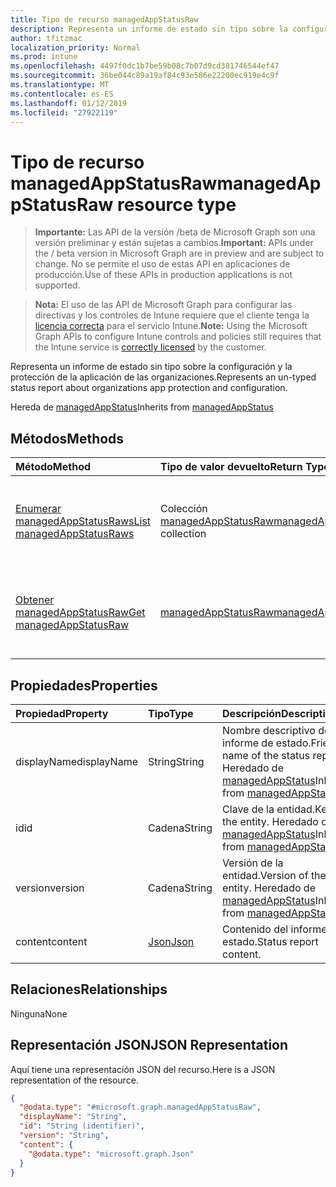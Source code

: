 ```yaml
---
title: Tipo de recurso managedAppStatusRaw
description: Representa un informe de estado sin tipo sobre la configuración y la protección de la aplicación de las organizaciones.
author: tfitzmac
localization_priority: Normal
ms.prod: intune
ms.openlocfilehash: 4497f0dc1b7be59b08c7b07d9cd381746544ef47
ms.sourcegitcommit: 36be044c89a19af84c93e586e22200ec919e4c9f
ms.translationtype: MT
ms.contentlocale: es-ES
ms.lasthandoff: 01/12/2019
ms.locfileid: "27922119"
---
```

# <a name="managedappstatusraw-resource-type"></a><span data-ttu-id="85e9d-103">Tipo de recurso managedAppStatusRaw</span><span class="sxs-lookup"><span data-stu-id="85e9d-103">managedAppStatusRaw resource type</span></span>

> <span data-ttu-id="85e9d-104">**Importante:** Las API de la versión /beta de Microsoft Graph son una versión preliminar y están sujetas a cambios.</span><span class="sxs-lookup"><span data-stu-id="85e9d-104">**Important:** APIs under the / beta version in Microsoft Graph are in preview and are subject to change.</span></span> <span data-ttu-id="85e9d-105">No se permite el uso de estas API en aplicaciones de producción.</span><span class="sxs-lookup"><span data-stu-id="85e9d-105">Use of these APIs in production applications is not supported.</span></span>

> <span data-ttu-id="85e9d-106">**Nota:** El uso de las API de Microsoft Graph para configurar las directivas y los controles de Intune requiere que el cliente tenga la [licencia correcta](https://go.microsoft.com/fwlink/?linkid=839381) para el servicio Intune.</span><span class="sxs-lookup"><span data-stu-id="85e9d-106">**Note:** Using the Microsoft Graph APIs to configure Intune controls and policies still requires that the Intune service is [correctly licensed](https://go.microsoft.com/fwlink/?linkid=839381) by the customer.</span></span>

<span data-ttu-id="85e9d-107">Representa un informe de estado sin tipo sobre la configuración y la protección de la aplicación de las organizaciones.</span><span class="sxs-lookup"><span data-stu-id="85e9d-107">Represents an un-typed status report about organizations app protection and configuration.</span></span>

<span data-ttu-id="85e9d-108">Hereda de [managedAppStatus](../resources/intune-mam-managedappstatus.md)</span><span class="sxs-lookup"><span data-stu-id="85e9d-108">Inherits from [managedAppStatus](../resources/intune-mam-managedappstatus.md)</span></span>

## <a name="methods"></a><span data-ttu-id="85e9d-109">Métodos</span><span class="sxs-lookup"><span data-stu-id="85e9d-109">Methods</span></span>
|<span data-ttu-id="85e9d-110">Método</span><span class="sxs-lookup"><span data-stu-id="85e9d-110">Method</span></span>|<span data-ttu-id="85e9d-111">Tipo de valor devuelto</span><span class="sxs-lookup"><span data-stu-id="85e9d-111">Return Type</span></span>|<span data-ttu-id="85e9d-112">Descripción</span><span class="sxs-lookup"><span data-stu-id="85e9d-112">Description</span></span>|
|:---|:---|:---|
|[<span data-ttu-id="85e9d-113">Enumerar managedAppStatusRaws</span><span class="sxs-lookup"><span data-stu-id="85e9d-113">List managedAppStatusRaws</span></span>](../api/intune-mam-managedappstatusraw-list.md)|<span data-ttu-id="85e9d-114">Colección [managedAppStatusRaw](../resources/intune-mam-managedappstatusraw.md)</span><span class="sxs-lookup"><span data-stu-id="85e9d-114">[managedAppStatusRaw](../resources/intune-mam-managedappstatusraw.md) collection</span></span>|<span data-ttu-id="85e9d-115">Enumere las propiedades y las relaciones de los objetos [managedAppStatusRaw](../resources/intune-mam-managedappstatusraw.md).</span><span class="sxs-lookup"><span data-stu-id="85e9d-115">List properties and relationships of the [managedAppStatusRaw](../resources/intune-mam-managedappstatusraw.md) objects.</span></span>|
|[<span data-ttu-id="85e9d-116">Obtener managedAppStatusRaw</span><span class="sxs-lookup"><span data-stu-id="85e9d-116">Get managedAppStatusRaw</span></span>](../api/intune-mam-managedappstatusraw-get.md)|[<span data-ttu-id="85e9d-117">managedAppStatusRaw</span><span class="sxs-lookup"><span data-stu-id="85e9d-117">managedAppStatusRaw</span></span>](../resources/intune-mam-managedappstatusraw.md)|<span data-ttu-id="85e9d-118">Lea las propiedades y las relaciones del objeto [managedAppStatusRaw](../resources/intune-mam-managedappstatusraw.md).</span><span class="sxs-lookup"><span data-stu-id="85e9d-118">Read properties and relationships of the [managedAppStatusRaw](../resources/intune-mam-managedappstatusraw.md) object.</span></span>|

## <a name="properties"></a><span data-ttu-id="85e9d-119">Propiedades</span><span class="sxs-lookup"><span data-stu-id="85e9d-119">Properties</span></span>
|<span data-ttu-id="85e9d-120">Propiedad</span><span class="sxs-lookup"><span data-stu-id="85e9d-120">Property</span></span>|<span data-ttu-id="85e9d-121">Tipo</span><span class="sxs-lookup"><span data-stu-id="85e9d-121">Type</span></span>|<span data-ttu-id="85e9d-122">Descripción</span><span class="sxs-lookup"><span data-stu-id="85e9d-122">Description</span></span>|
|:---|:---|:---|
|<span data-ttu-id="85e9d-123">displayName</span><span class="sxs-lookup"><span data-stu-id="85e9d-123">displayName</span></span>|<span data-ttu-id="85e9d-124">String</span><span class="sxs-lookup"><span data-stu-id="85e9d-124">String</span></span>|<span data-ttu-id="85e9d-125">Nombre descriptivo del informe de estado.</span><span class="sxs-lookup"><span data-stu-id="85e9d-125">Friendly name of the status report.</span></span> <span data-ttu-id="85e9d-126">Heredado de [managedAppStatus](../resources/intune-mam-managedappstatus.md)</span><span class="sxs-lookup"><span data-stu-id="85e9d-126">Inherited from [managedAppStatus](../resources/intune-mam-managedappstatus.md)</span></span>|
|<span data-ttu-id="85e9d-127">id</span><span class="sxs-lookup"><span data-stu-id="85e9d-127">id</span></span>|<span data-ttu-id="85e9d-128">Cadena</span><span class="sxs-lookup"><span data-stu-id="85e9d-128">String</span></span>|<span data-ttu-id="85e9d-129">Clave de la entidad.</span><span class="sxs-lookup"><span data-stu-id="85e9d-129">Key of the entity.</span></span> <span data-ttu-id="85e9d-130">Heredado de [managedAppStatus](../resources/intune-mam-managedappstatus.md)</span><span class="sxs-lookup"><span data-stu-id="85e9d-130">Inherited from [managedAppStatus](../resources/intune-mam-managedappstatus.md)</span></span>|
|<span data-ttu-id="85e9d-131">version</span><span class="sxs-lookup"><span data-stu-id="85e9d-131">version</span></span>|<span data-ttu-id="85e9d-132">Cadena</span><span class="sxs-lookup"><span data-stu-id="85e9d-132">String</span></span>|<span data-ttu-id="85e9d-133">Versión de la entidad.</span><span class="sxs-lookup"><span data-stu-id="85e9d-133">Version of the entity.</span></span> <span data-ttu-id="85e9d-134">Heredado de [managedAppStatus](../resources/intune-mam-managedappstatus.md)</span><span class="sxs-lookup"><span data-stu-id="85e9d-134">Inherited from [managedAppStatus](../resources/intune-mam-managedappstatus.md)</span></span>|
|<span data-ttu-id="85e9d-135">content</span><span class="sxs-lookup"><span data-stu-id="85e9d-135">content</span></span>|[<span data-ttu-id="85e9d-136">Json</span><span class="sxs-lookup"><span data-stu-id="85e9d-136">Json</span></span>](../resources/intune-mam-json.md)|<span data-ttu-id="85e9d-137">Contenido del informe de estado.</span><span class="sxs-lookup"><span data-stu-id="85e9d-137">Status report content.</span></span>|

## <a name="relationships"></a><span data-ttu-id="85e9d-138">Relaciones</span><span class="sxs-lookup"><span data-stu-id="85e9d-138">Relationships</span></span>
<span data-ttu-id="85e9d-139">Ninguna</span><span class="sxs-lookup"><span data-stu-id="85e9d-139">None</span></span>
## <a name="json-representation"></a><span data-ttu-id="85e9d-140">Representación JSON</span><span class="sxs-lookup"><span data-stu-id="85e9d-140">JSON Representation</span></span>
<span data-ttu-id="85e9d-141">Aquí tiene una representación JSON del recurso.</span><span class="sxs-lookup"><span data-stu-id="85e9d-141">Here is a JSON representation of the resource.</span></span>
<!-- {
  "blockType": "resource",
  "keyProperty": "id",
  "@odata.type": "microsoft.graph.managedAppStatusRaw"
}
-->
``` json
{
  "@odata.type": "#microsoft.graph.managedAppStatusRaw",
  "displayName": "String",
  "id": "String (identifier)",
  "version": "String",
  "content": {
    "@odata.type": "microsoft.graph.Json"
  }
}
```





